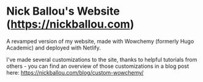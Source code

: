 # Nick Ballou's Website (https://nickballou.com)
A revamped version of my website, made with Wowchemy (formerly Hugo Academic) and deployed with Netlify.

I've made several customizations to the site, thanks to helpful tutorials from others - you can find an overview of those customizations in a blog post here: https://nickballou.com/blog/custom-wowchemy/
